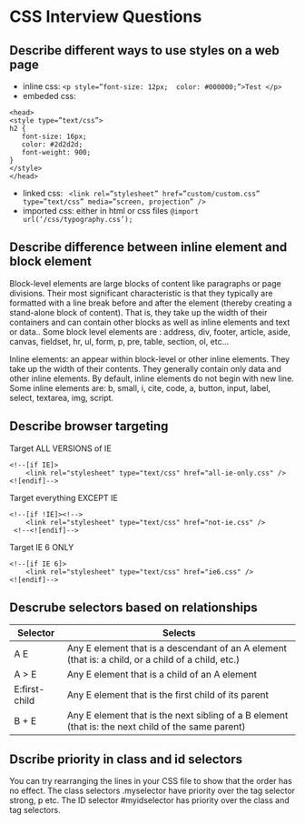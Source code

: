 # CSS Interview Questions


## Describe different ways to use styles on a web page

- inline css: ```<p style=”font-size: 12px;  color: #000000;”>Test </p>```
- embeded css: 
```  
<head>
<style type=”text/css”>
h2 {
   font-size: 16px;
   color: #2d2d2d;
   font-weight: 900;
}
</style>
</head>
```
- linked css: ```  <link rel=”stylesheet” href=”custom/custom.css” type=”text/css” media=”screen, projection” /> ```
- imported css: either in html or css files ``` @import url(‘/css/typography.css’); ```

## Describe difference between inline element and block element

Block-level elements are large blocks of content like  paragraphs or page divisions. Their most significant characteristic is that they typically are formatted with a line break before and after the element (thereby creating a stand-alone block of content). That is, they take up the width of their containers and can contain other blocks as well as inline elements and text or data.. Some block level elements are : address, div, footer, article, aside, canvas, fieldset, hr, ul, form, p, pre, table, section, ol, etc...

Inline elements: an appear within block-level or other inline elements. They take up the width of their contents. They generally contain only data and other inline elements. By default, inline elements do not begin with new line. Some inline elements are: b, small, i, cite, code, a, button, input, label, select, textarea, img, script.


## Describe browser targeting 

Target ALL VERSIONS of IE
```
<!--[if IE]>
	<link rel="stylesheet" type="text/css" href="all-ie-only.css" />
<![endif]-->
```
Target everything EXCEPT IE
```
<!--[if !IE]><!-->
	<link rel="stylesheet" type="text/css" href="not-ie.css" />
 <!--<![endif]-->
 ```
Target IE 6 ONLY
```
<!--[if IE 6]>
	<link rel="stylesheet" type="text/css" href="ie6.css" />
<![endif]-->
```

## Descrube selectors based on relationships

Selector |    Selects
-|-
A E	|Any E element that is a descendant of an A element (that is: a child, or a child of a child, etc.)
A > E|	Any E element that is a child of an A element
E:first-child |	Any E element that is the first child of its parent
B + E  |	Any E element that is the next sibling of a B element (that is: the next child of the same parent)


## Dscribe priority in class and id selectors

You can try rearranging the lines in your CSS file to show that the order has no effect. 
The class selectors .myselector have priority over the tag selector strong, p etc.
The ID selector #myidselector has priority over the class and tag selectors.